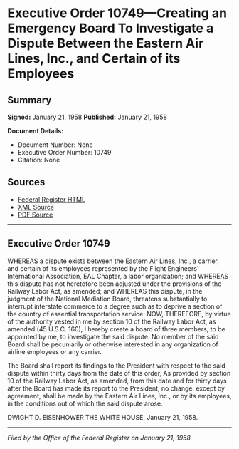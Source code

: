 # Executive Order 10749—Creating an Emergency Board To Investigate a Dispute Between the Eastern Air Lines, Inc., and Certain of its Employees

## Summary

**Signed:** January 21, 1958
**Published:** January 21, 1958

**Document Details:**
- Document Number: None
- Executive Order Number: 10749
- Citation: None

## Sources
- [Federal Register HTML](https://www.presidency.ucsb.edu/documents/executive-order-10749-creating-emergency-board-investigate-dispute-between-the-eastern-air)
- [XML Source](None)
- [PDF Source](None)

---

## Executive Order 10749

WHEREAS a dispute exists between the Eastern Air Lines, Inc., a carrier, and certain of its employees represented by the Flight Engineers' International Association, EAL Chapter, a labor organization; and
WHEREAS this dispute has not heretofore been adjusted under the provisions of the Railway Labor Act, as amended; and
WHEREAS this dispute, in the judgment of the National Mediation Board, threatens substantially to interrupt interstate commerce to a degree such as to deprive a section of the country of essential transportation service:
NOW, THEREFORE, by virtue of the authority vested in me by section 10 of the Railway Labor Act, as amended (45 U.S.C. 160), I hereby create a board of three members, to be appointed by me, to investigate the said dispute. No member of the said Board shall be pecuniarily or otherwise interested in any organization of airline employees or any carrier.

The Board shall report its findings to the President with respect to the said dispute within thirty days from the date of this order,
As provided by section 10 of the Railway Labor Act, as amended, from this date and for thirty days after the Board has made its report to the President, no change, except by agreement, shall be made by the Eastern Air Lines, Inc., or by its employees, in the conditions out of which the said dispute arose.

DWIGHT D. EISENHOWER
THE WHITE HOUSE,
January 21, 1958.

---

*Filed by the Office of the Federal Register on January 21, 1958*
